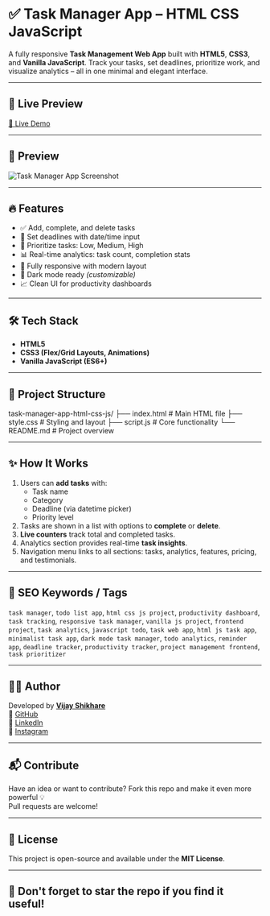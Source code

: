 # ✅ Task Manager App – HTML CSS JavaScript

A fully responsive **Task Management Web App** built with **HTML5**, **CSS3**, and **Vanilla JavaScript**. Track your tasks, set deadlines, prioritize work, and visualize analytics – all in one minimal and elegant interface.

---

## 🚀 Live Preview

[🔗 Live Demo](https://vijayshikhare.github.io/task-manager-app-html-css-js)

---

## 📸 Preview

![Task Manager App Screenshot](https://github.com/user-attachments/assets/task-manager-preview.gif)

---

## 🔥 Features

- ✅ Add, complete, and delete tasks
- 📅 Set deadlines with date/time input
- 🎯 Prioritize tasks: Low, Medium, High
- 📊 Real-time analytics: task count, completion stats
- 🧠 Fully responsive with modern layout
- 🌙 Dark mode ready *(customizable)*
- 📈 Clean UI for productivity dashboards

---

## 🛠️ Tech Stack

- **HTML5**  
- **CSS3 (Flex/Grid Layouts, Animations)**  
- **Vanilla JavaScript (ES6+)**

---

## 🧩 Project Structure

task-manager-app-html-css-js/
├── index.html # Main HTML file
├── style.css # Styling and layout
├── script.js # Core functionality
└── README.md # Project overview


---

## ✨ How It Works

1. Users can **add tasks** with:
   - Task name
   - Category
   - Deadline (via datetime picker)
   - Priority level
2. Tasks are shown in a list with options to **complete** or **delete**.
3. **Live counters** track total and completed tasks.
4. Analytics section provides real-time **task insights**.
5. Navigation menu links to all sections: tasks, analytics, features, pricing, and testimonials.

---

## 📌 SEO Keywords / Tags

`task manager`, `todo list app`, `html css js project`, `productivity dashboard`, `task tracking`, `responsive task manager`, `vanilla js project`, `frontend project`, `task analytics`, `javascript todo`, `task web app`, `html js task app`, `minimalist task app`, `dark mode task manager`, `todo analytics`, `reminder app`, `deadline tracker`, `productivity tracker`, `project management frontend`, `task prioritizer`

---

## 🙋‍♂️ Author

Developed by [**Vijay Shikhare**](https://github.com/vijayshikhare)  
🔗 [GitHub](https://github.com/vijayshikhare)  
🔗 [LinkedIn](https://www.linkedin.com/in/vijayshikhare)  
🔗 [Instagram](https://www.instagram.com/iamvijayshikhare)

---

## 📬 Contribute

Have an idea or want to contribute? Fork this repo and make it even more powerful 💡  
Pull requests are welcome!

---

## 📄 License

This project is open-source and available under the **MIT License**.

---

## 🌟 Don't forget to star the repo if you find it useful!

